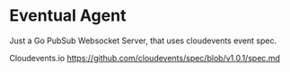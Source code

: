 # Eventual Agent

Just a Go PubSub Websocket Server, that uses cloudevents event spec.

Cloudevents.io
https://github.com/cloudevents/spec/blob/v1.0.1/spec.md
